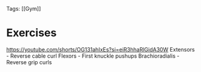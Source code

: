 Tags: [[Gym]]

# Exercises
https://youtube.com/shorts/OG131ahIxEs?si=eiR3hhaRlGidA30W
Extensors - Reverse cable curl
Flexors - First knuckle pushups
Brachioradialis - Reverse grip curls